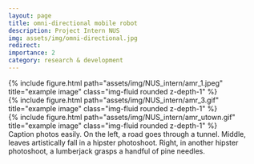 ```yaml
---
layout: page
title: omni-directional mobile robot
description: Project Intern NUS
img: assets/img/omni-directional.jpg
redirect:
importance: 2
category: research & development
---
```




<div class="row">
    <div class="col-sm mt-3 mt-md-0">
        {% include figure.html path="assets/img/NUS_intern/amr_1.jpeg" title="example image" class="img-fluid rounded z-depth-1" %}
    </div>
    <div class="col-sm mt-3 mt-md-0">
        {% include figure.html path="assets/img/NUS_intern/amr_3.gif" title="example image" class="img-fluid rounded z-depth-1" %}
    </div>
    <div class="col-sm mt-3 mt-md-0">
        {% include figure.html path="assets/img/NUS_intern/amr_utown.gif" title="example image" class="img-fluid rounded z-depth-1" %}
    </div>
</div>
<div class="caption">
    Caption photos easily. On the left, a road goes through a tunnel. Middle, leaves artistically fall in a hipster photoshoot. Right, in another hipster photoshoot, a lumberjack grasps a handful of pine needles.
</div>
